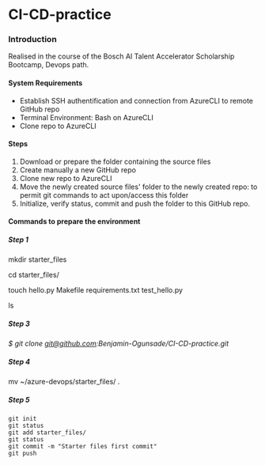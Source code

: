 # CI-CD-practice

### Introduction
Realised in the course of the Bosch AI Talent Accelerator Scholarship Bootcamp, Devops path.

####  System Requirements
* Establish SSH authentification and connection from AzureCLI to remote GitHub repo 
* Terminal Environment: Bash on AzureCLI
* Clone repo to AzureCLI

#### Steps

1. Download or prepare the folder containing the source files
2. Create manually a new GitHub repo
3. Clone new repo to AzureCLI
4. Move the newly created  source files' folder to the newly created repo: to permit git commands to act upon/access this folder
5. Initialize, verify status, commit and push the folder to this GitHub repo.


#### Commands to prepare the environment

##### Step 1

mkdir starter_files

cd starter_files/

touch  hello.py Makefile  requirements.txt  test_hello.py

ls

##### Step 3

<i> $ git clone git@github.com:Benjamin-Ogunsade/CI-CD-practice.git  </i>

##### Step 4

mv     ~/azure-devops/starter_files/     .

##### Step 5


````
git init
git status
git add starter_files/
git status
git commit -m "Starter files first commit"
git push
````

